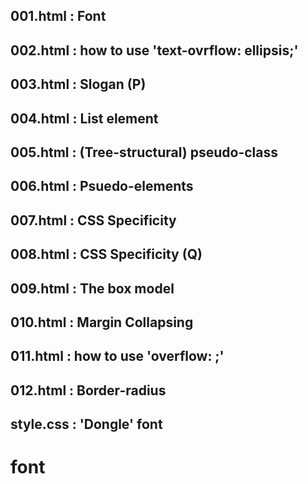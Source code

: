 ## 001.html : Font
## 002.html : how to use 'text-ovrflow: ellipsis;'
## 003.html : Slogan (P)
## 004.html : List element
## 005.html : (Tree-structural) pseudo-class
## 006.html : Psuedo-elements
## 007.html : CSS Specificity
## 008.html : CSS Specificity (Q)
## 009.html : The box model
## 010.html : Margin Collapsing
## 011.html : how to use 'overflow: ;'
## 012.html : Border-radius
## style.css : 'Dongle' font 
# font
